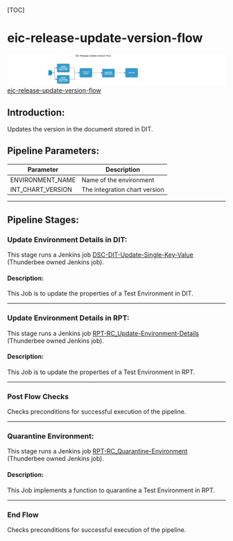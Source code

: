 [TOC]

# eic-release-update-version-flow

![eic_release_update_version_flow](../diagrams/eic_release_update_version_flow.png)
[eic-release-update-version-flow](https://spinnaker.rnd.gic.ericsson.se/#/applications/eic-release-e2e-cicd/executions/configure/c2ef3a0e-65be-45a1-91ac-d8661170dd30)
## Introduction:
Updates the version in the document stored in DIT.

## Pipeline Parameters:
| Parameter | Description |
|-----|-----|
| ENVIRONMENT_NAME | Name of the environment |
| INT_CHART_VERSION | The integration chart version |
 * * *

## Pipeline Stages:

### Update Environment Details in DIT:
This stage runs a Jenkins job [DSC-DIT-Update-Single-Key-Value](https://fem5s11-eiffel216.eiffel.gic.ericsson.se:8443/jenkins/job/DSC-DIT-Update-Single-Key-Value) (Thunderbee owned Jenkins job).

#### Description:
This Job is to update the properties of a Test Environment in DIT.

 * * *

### Update Environment Details in RPT:
This stage runs a Jenkins job [RPT-RC_Update-Environment-Details](https://fem5s11-eiffel216.eiffel.gic.ericsson.se:8443/jenkins/job/RPT-RC_Update-Environment-Details) (Thunderbee owned Jenkins job).

#### Description:
This Job is to update the properties of a Test Environment in RPT.

 * * *

### Post Flow Checks

Checks preconditions for successful execution of the pipeline.
 * * *
### Quarantine Environment:
This stage runs a Jenkins job [RPT-RC_Quarantine-Environment](https://fem5s11-eiffel216.eiffel.gic.ericsson.se:8443/jenkins/job/RPT-RC_Quarantine-Environment) (Thunderbee owned Jenkins job).

#### Description:
This Job implements a function to quarantine a Test Environment in RPT.

 * * *
### End Flow

Checks preconditions for successful execution of the pipeline.

